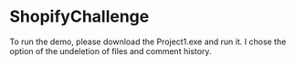 # ShopifyChallenge

To run the demo, please download the Project1.exe and run it. I chose the option of the undeletion of files and comment history.
